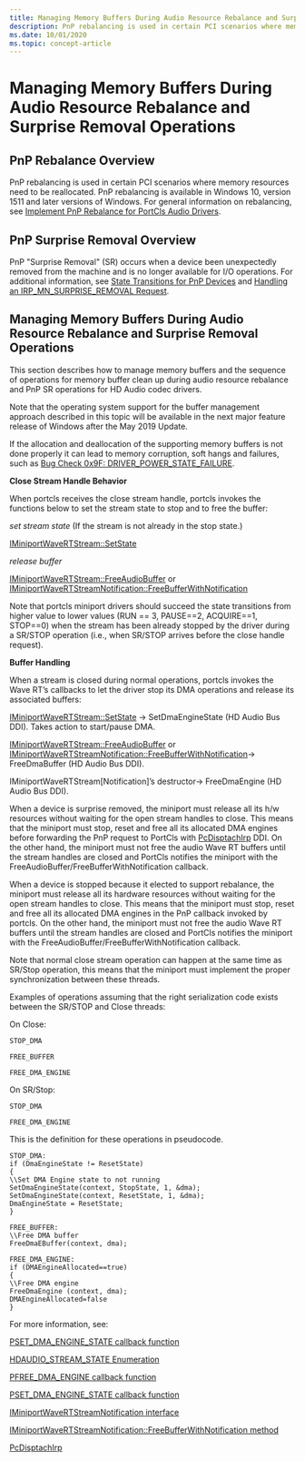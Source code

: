 ```yaml
---
title: Managing Memory Buffers During Audio Resource Rebalance and Surprise Removal Operations
description: PnP rebalancing is used in certain PCI scenarios where memory resources need to be reallocated. Memory Buffers need to be managed properly to avoid issues.
ms.date: 10/01/2020
ms.topic: concept-article
---
```


# Managing Memory Buffers During Audio Resource Rebalance and Surprise Removal Operations

## PnP Rebalance Overview

PnP rebalancing is used in certain PCI scenarios where memory resources need to be reallocated. PnP rebalancing is available in Windows 10, version 1511 and later versions of Windows. For general information on rebalancing, see [Implement PnP Rebalance for PortCls Audio Drivers](implement-pnp-rebalance-for-portcls-audio-drivers.md).

## PnP Surprise Removal Overview

PnP "Surprise Removal" (SR) occurs when a device been unexpectedly removed from the machine and is no longer available for I/O operations. For additional information, see [State Transitions for PnP Devices](../kernel/state-transitions-for-pnp-devices.md) and [Handling an IRP_MN_SURPRISE_REMOVAL Request](../kernel/handling-an-irp-mn-surprise-removal-request.md).

## Managing Memory Buffers During Audio Resource Rebalance and Surprise Removal Operations

This section describes how to manage memory buffers and the sequence of operations for memory buffer clean up during audio resource rebalance and PnP SR operations for HD Audio codec drivers.

Note that the operating system support for the buffer management approach described in this topic will be available in the next major feature release of Windows after the May 2019 Update.

If the allocation and deallocation of the supporting memory buffers is not done properly it can lead to memory corruption, soft hangs and failures, such as [Bug Check 0x9F: DRIVER_POWER_STATE_FAILURE](../debugger/bug-check-0x9f--driver-power-state-failure.md).


**Close Stream Handle Behavior**

When portcls receives the close stream handle, portcls invokes the functions below to set the stream state to stop and to free the buffer:

*set stream state* (If the stream is not already in the stop state.)

[IMiniportWaveRTStream::SetState](/windows-hardware/drivers/ddi/portcls/nf-portcls-iminiportwavertstream-setstate)

*release buffer*  

[IMiniportWaveRTStream::FreeAudioBuffer](/windows-hardware/drivers/ddi/portcls/nf-portcls-iminiportwavertstream-freeaudiobuffer) or [IMiniportWaveRTStreamNotification::FreeBufferWithNotification](/windows-hardware/drivers/ddi/portcls/nf-portcls-iminiportwavertstreamnotification-freebufferwithnotification)

Note that portcls miniport drivers should succeed the state transitions from higher value to lower values (RUN == 3, PAUSE==2, ACQUIRE==1, STOP==0) when the stream has been already stopped by the driver during a SR/STOP operation (i.e., when SR/STOP arrives before the close handle request).

**Buffer Handling**

When a stream is closed during normal operations, portcls invokes the Wave RT’s callbacks to let the driver stop its DMA operations and release its associated buffers:

[IMiniportWaveRTStream::SetState](/windows-hardware/drivers/ddi/portcls/nf-portcls-iminiportwavertstream-setstate) -> SetDmaEngineState (HD Audio Bus DDI). Takes action to start/pause DMA.

[IMiniportWaveRTStream::FreeAudioBuffer](/windows-hardware/drivers/ddi/portcls/nf-portcls-iminiportwavertstream-freeaudiobuffer) or [IMiniportWaveRTStreamNotification::FreeBufferWithNotification](/windows-hardware/drivers/ddi/portcls/nf-portcls-iminiportwavertstreamnotification-freebufferwithnotification)-> FreeDmaBuffer (HD Audio Bus DDI).

IMiniportWaveRTStream[Notification]’s destructor-> FreeDmaEngine (HD Audio Bus DDI). 

When a device is surprise removed, the miniport must release all its h/w resources without waiting for the open stream handles to close. This means that the miniport must stop, reset and free all its allocated DMA engines before forwarding the PnP request to PortCls with [PcDisptachIrp](/windows-hardware/drivers/ddi/portcls/nf-portcls-pcdispatchirp) DDI. On the other hand, the miniport must not free the audio Wave RT buffers until the stream handles are closed and PortCls notifies the miniport with the FreeAudioBuffer/FreeBufferWithNotification callback.

When a device is stopped because it elected to support rebalance, the miniport must release all its hardware resources without waiting for the open stream handles to close. This means that the miniport must stop, reset and free all its allocated DMA engines in the PnP callback invoked by portcls. On the other hand, the miniport must not free the audio Wave RT buffers until the stream handles are closed and PortCls notifies the miniport with the FreeAudioBuffer/FreeBufferWithNotification callback.

Note that normal close stream operation can happen at the same time as SR/Stop operation, this means that the miniport must implement the proper synchronization between these threads.

Examples of operations assuming that the right serialization code exists between the SR/STOP and Close threads:


On Close:

```
STOP_DMA

FREE_BUFFER

FREE_DMA_ENGINE
```

On SR/Stop:

```
STOP_DMA

FREE_DMA_ENGINE
```

This is the definition for these operations in pseudocode.

```
STOP_DMA:
if (DmaEngineState != ResetState)
{
\\Set DMA Engine state to not running
SetDmaEngineState(context, StopState, 1, &dma);
SetDmaEngineState(context, ResetState, 1, &dma);
DmaEngineState = ResetState;
}
```


```
FREE_BUFFER:
\\Free DMA buffer
FreeDmaEBuffer(context, dma);
```


```
FREE_DMA_ENGINE:
if (DMAEngineAllocated==true)
{
\\Free DMA engine
FreeDmaEngine (context, dma);
DMAEngineAllocated=false
}
```

For more information, see:

[PSET_DMA_ENGINE_STATE callback function](/windows-hardware/drivers/ddi/hdaudio/nc-hdaudio-pset_dma_engine_state)

[HDAUDIO_STREAM_STATE Enumeration](/windows-hardware/drivers/ddi/hdaudio/ne-hdaudio-_hdaudio_stream_state)

[PFREE_DMA_ENGINE callback function](/windows-hardware/drivers/ddi/hdaudio/nc-hdaudio-pfree_dma_engine)

[PSET_DMA_ENGINE_STATE callback function](/windows-hardware/drivers/ddi/hdaudio/nc-hdaudio-pset_dma_engine_state)

[IMiniportWaveRTStreamNotification interface](/windows-hardware/drivers/ddi/portcls/nn-portcls-iminiportwavertstreamnotification)

[IMiniportWaveRTStreamNotification::FreeBufferWithNotification method](/windows-hardware/drivers/ddi/portcls/nf-portcls-iminiportwavertstreamnotification-freebufferwithnotification)

[PcDisptachIrp](/windows-hardware/drivers/ddi/portcls/nf-portcls-pcdispatchirp)
